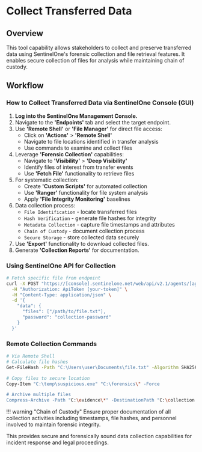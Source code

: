 # Collect Transferred Data

## Overview

This tool capability allows stakeholders to collect and preserve transferred data using SentinelOne's forensic collection and file retrieval features. It enables secure collection of files for analysis while maintaining chain of custody.

## Workflow

### How to Collect Transferred Data via SentinelOne Console (GUI)

1. **Log into the SentinelOne Management Console.**
2. Navigate to the **'Endpoints'** tab and select the target endpoint.
3. Use **'Remote Shell'** or **'File Manager'** for direct file access:
   - Click on **'Actions'** > **'Remote Shell'**
   - Navigate to file locations identified in transfer analysis
   - Use commands to examine and collect files
4. Leverage **'Forensic Collection'** capabilities:
   - Navigate to **'Visibility'** > **'Deep Visibility'**
   - Identify files of interest from transfer events
   - Use **'Fetch File'** functionality to retrieve files
5. For systematic collection:
   - Create **'Custom Scripts'** for automated collection
   - Use **'Ranger'** functionality for file system analysis
   - Apply **'File Integrity Monitoring'** baselines
6. Data collection process:
   - `File Identification` - locate transferred files
   - `Hash Verification` - generate file hashes for integrity
   - `Metadata Collection` - capture file timestamps and attributes
   - `Chain of Custody` - document collection process
   - `Secure Storage` - store collected data securely
7. Use **'Export'** functionality to download collected files.
8. Generate **'Collection Reports'** for documentation.

### Using SentinelOne API for Collection

```bash
# Fetch specific file from endpoint
curl -X POST "https://[console].sentinelone.net/web/api/v2.1/agents/[agent-id]/actions/fetch-files" \
  -H "Authorization: ApiToken [your-token]" \
  -H "Content-Type: application/json" \
  -d '{
    "data": {
      "files": ["/path/to/file.txt"],
      "password": "collection-password"
    }
  }'
```

### Remote Collection Commands

```bash
# Via Remote Shell
# Calculate file hashes
Get-FileHash -Path "C:\Users\user\Documents\file.txt" -Algorithm SHA256

# Copy files to secure location
Copy-Item "C:\temp\suspicious.exe" "C:\forensics\" -Force

# Archive multiple files
Compress-Archive -Path "C:\evidence\*" -DestinationPath "C:\collection.zip"
```

!!! warning "Chain of Custody"
    Ensure proper documentation of all collection activities including timestamps, file hashes, and personnel involved to maintain forensic integrity.

This provides secure and forensically sound data collection capabilities for incident response and legal proceedings.